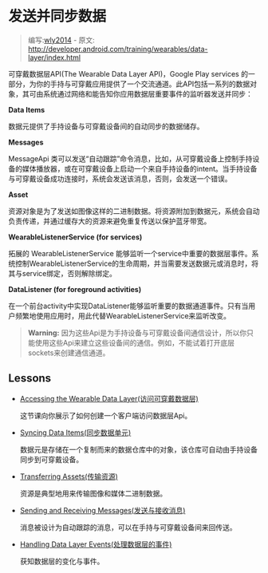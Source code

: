 ﻿# 发送并同步数据

> 编写:[wly2014](https://github.com/wly2014) - 原文: <http://developer.android.com/training/wearables/data-layer/index.html>

可穿戴数据层API(The Wearable Data Layer API)，Google Play services 的一部分，为你的手持与可穿戴应用提供了一个交流通道。此API包括一系列的数据对象，其可由系统通过网络和能告知你应用数据层重要事件的监听器发送并同步：

**Data Items**

数据元提供了手持设备与可穿戴设备间的自动同步的数据储存。

**Messages**

MessageApi 类可以发送“自动跟踪”命令消息，比如，从可穿戴设备上控制手持设备的媒体播放器，或在可穿戴设备上启动一个来自手持设备的intent。当手持设备与可穿戴设备成功连接时，系统会发送该消息，否则，会发送一个错误。

**Asset**

资源对象是为了发送如图像这样的二进制数据。将资源附加到数据元，系统会自动负责传递，并通过缓存大的资源来避免重复传送以保护蓝牙带宽。

**WearableListenerService (for services)**

拓展的 WearableListenerService 能够监听一个service中重要的数据层事件。系统控制WearableListenerService的生命周期，并当需要发送数据元或消息时，将其与service绑定，否则解除绑定。

**DataListener (for foreground activities)**

在一个前台activity中实现DataListener能够监听重要的数据通道事件。只有当用户频繁地使用应用时，用此代替WearableListenerService来监听改变。

> **Warning:** 因为这些Api是为手持设备与可穿戴设备间通信设计，所以你只能使用这些Api来建立这些设备间的通信。例如，不能试着打开底层sockets来创建通信通道。

## Lessons

* [Accessing the Wearable Data Layer(访问可穿戴数据层)](accessing.html)

    这节课向你展示了如何创建一个客户端访问数据层Api。

* [Syncing Data Items(同步数据单元)](data-items.html)

    数据元是存储在一个复制而来的数据仓库中的对象，该仓库可自动由手持设备同步到可穿戴设备。
    
* [Transferring Assets(传输资源)](assets.html)

    资源是典型地用来传输图像和媒体二进制数据。

* [Sending and Receiving Messages(发送与接收消息)](messages.html)

    消息被设计为自动跟踪的消息，可以在手持与可穿戴设备间来回传送。

* [Handling Data Layer Events(处理数据层的事件)](events.html)

    获知数据层的变化与事件。
